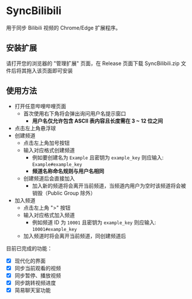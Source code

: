 # SyncBilibili
用于同步 Bilibili 视频的 Chrome/Edge 扩展程序。

## 安装扩展
请打开您的浏览器的 "管理扩展" 页面，在 Release 页面下载 SyncBilibili.zip 文件后将其拖入该页面即可安装

## 使用方法
- 打开任意哔哩哔哩页面
  - 首次使用右下角将会弹出询问用户名提示窗口
    - **用户名仅允许包含 ASCII 表内容且长度需在 3 ~ 12 位之间**
- 点击左上角悬浮球
- 创建频道
  - 点击左上角加号按钮
  - 输入对应格式创建频道
    - 例如要创建名为 `Example` 且密钥为 `example_key` 则应输入: `Example#example_key`
    - **频道名称命名规则与用户名相同**
  - 创建频道后会直接加入
    - 加入新的频道将会离开当前频道，当频道内用户为空时该频道将会被销毁（Public Group 除外）
- 加入频道
  - 点击左上角 ">" 按钮
  - 输入对应格式加入频道
    - 例如频道 ID 为 `10001` 且密钥为 `example_key` 则应输入: `10001#example_key`
  - 加入频道时将会离开当前频道，同创建频道后

目前已完成的功能：
- [x] 现代化的界面
- [x] 同步当前观看的视频
- [x] 同步暂停、播放视频
- [x] 同步跳转视频进度
- [x] 简易聊天室功能
